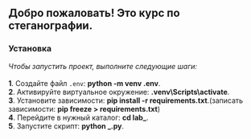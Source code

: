 ## Добро пожаловать! Это курс по стеганографии.

### Установка

*Чтобы запустить проект, выполните следующие шаги:*<br><br>
**1**. Создайте файл `.env`:  **python -m venv .env**.<br>
**2**. Активируйте виртуальное окружение: **.venv\Scripts\activate**.<br>
**3**. Установите зависимости: **pip install -r requirements.txt**.(записать зависимости: **pip freeze > requirements.txt**)<br>
**4**. Перейдите в нужный каталог: **cd lab_**.<br>
**5**. Запустите скрипт: **python _.py**.<br>

